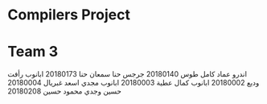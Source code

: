 # Compilers Project
# Team 3

اندرو عماد كامل طوس 20180140
جرجس حنا سمعان حنا 20180173
ابانوب رأفت وديع 20180002
ابانوب كمال عطية 20180003
ابانوب مجدي اسعد غبريال 20180004
حسين وجدي محمود حسين 20180208
